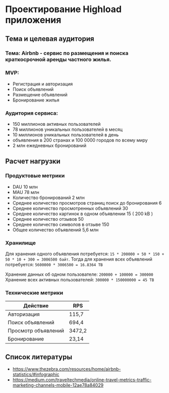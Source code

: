# Проектирование Highload приложения

## Тема и целевая аудитория

### Тема: Airbnb - сервис по размещения и поиска краткосрочной аренды частного жилья.

### MVP:

- Регистрация и авторизация
- Поиск объявлений
- Размещение объявлений
- Бронирование жилья

### Аудитория сервиса:

- 150 миллионов активных пользователей
- 78 миллионов уникальных пользователей в месяц
- 10 миллионов уникальных пользователей в день
- объявления в 200 странах и 100 0000 городов по всему миру
- 2 млн ежедневных бронирований

## Расчет нагрузки

### Продуктовые метрики

- DAU 10 млн
- MAU 78 млн
- Количество бронирований 2 млн
- Среднее количество просмотров страниц поиск до бронирования 6
- Среднее количество просмотренных объявлений 30
- Среднее количество картинок в одном объявлении 15 ( 200 kB )
- Среднее количество отзывов 50
- Среднее количество символов в отзыве 150
- Общее количество объявлений 5,6 млн

### Хранилище
 Для хранения одного объявления потребуется: ``15 * 200000 + 50 * 150 + 50 * 10 + 300 = 3006500 байт``.
 Тогда для хранения всех объявлений потребуется: ``5600000 * 3006500 = 16.8364 ТВ``
 
Хранение данных об одном пользователе: ``200000 + 100000 = 300000``
Хранение всех активных пользователей: ``300000 * 150000000 = 45 ТВ``

### Технические метрики

|Действие| RPS|
|--------|----|
|Авторизация| 115,7|
|Поиск объявлений| 694,4|
|Просмотр объявлений| 3472,2|
|Бронирование| 23,14|

## Список литературы

- https://www.thezebra.com/resources/home/airbnb-statistics/#infographic
- https://medium.com/traveltechmedia/online-travel-metrics-traffic-marketing-channels-mobile-12ae78a84029